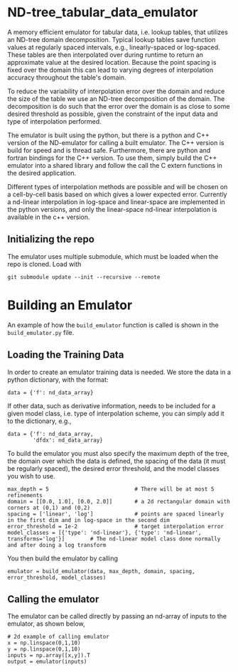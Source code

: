 # ND-tree_tabular_data_emulator
A memory efficient emulator for tabular data, i.e. lookup tables, that utilizes an ND-tree domain decomposition. Typical lookup tables save function values at regularly spaced intervals, e.g., linearly-spaced or log-spaced. These tables are then interpolated over during runtime to return an approximate value at the desired location. Because the point spacing is fixed over the domain this can lead to varying degrees of interpolation accuracy throughout the table's domain.

To reduce the variability of interpolation error over the domain and reduce the size of the table we use an ND-tree decomposition of the domain. The decomposition is do such that the error over the domain is as close to some desired threshold as possible, given the constraint of the input data and type of interpolation performed.

The emulator is built using the python, but there is a python and C++ version of the ND-emulator for calling a built emulator. The C++ version is build for speed and is thread safe. Furthermore, there are python and fortran bindings for the C++ version. To use them, simply build the C++ emulator into a shared library and follow the call the C extern functions in the desired application.

Different types of interpolation methods are possible and will be chosen on a cell-by-cell basis based on which gives a lower expected error. Currently a nd-linear interpolation in log-space and linear-space are implemented in the python versions, and only the linear-space nd-linear interpolation is available in the c++ version.

## Initializing the repo
The emulator uses multiple submodule, which must be loaded when the repo is cloned. Load with
```
git submodule update --init --recursive --remote
```
# Building an Emulator
An example of how the `build_emulator` function is called is shown in the `build_emulator.py` file. 

## Loading the Training Data
In order to create an emulator training data is needed. 
We store the data in a python dictionary, with the format:
```
data = {'f': nd_data_array}
```
If other data, such as derivative information, needs to be included for a given model class, i.e. type of interpolation scheme, you can simply add it to the dictionary, e.g.,
```
data = {'f': nd_data_array,
        'dfdx': nd_data_array}
```
To build the emulator you must also specify the maximum depth of the tree, the domain over which the data is defined, the spacing of the data (it must be regularly spaced), the desired error threshold, and the model classes you wish to use.
```
max_depth = 5                           # There will be at most 5 refinements
domain = [[0.0, 1.0], [0.0, 2.0]]       # a 2d rectangular domain with corners at (0,1) and (0,2)
spacing = ['linear', 'log']             # points are spaced linearly in the first dim and in log-space in the second dim 
error_threshold = 1e-2                  # target interpolation error
model_classes = [{'type': 'nd-linear'}, {'type': 'nd-linear', transforms='log'}]        # The nd-linear model class done normally and after doing a log transform

```
You then build the emulator by calling
```
emulator = build_emulator(data, max_depth, domain, spacing, error_threshold, model_classes)
```

## Calling the emulator
The emulator can be called directly by passing an nd-array of inputs to the emulator, as shown below,
```
# 2d example of calling emulator
x = np.linspace(0,1,10)
y = np.linspace(0,1,10)
inputs = np.array([x,y]).T
output = emulator(inputs)
```
